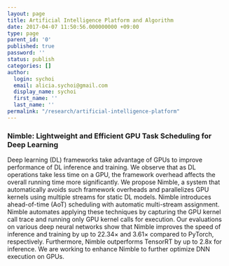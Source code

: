 ```yaml
---
layout: page
title: Artificial Intelligence Platform and Algorithm
date: 2017-04-07 11:50:56.000000000 +09:00
type: page
parent_id: '0'
published: true
password: ''
status: publish
categories: []
author:
  login: sychoi
  email: alicia.sychoi@gmail.com
  display_name: sychoi
  first_name: ''
  last_name: ''
permalink: "/research/artificial-intelligence-platform"
---
```


<h3 class="topics_title">Nimble: Lightweight and Efficient GPU Task Scheduling for Deep Learning</h3>
<p>
Deep learning (DL) frameworks take advantage of GPUs to improve performance of DL inference and training. We observe that as DL operations take less time on a GPU, the framework overhead affects the overall running time more significantly. We propose Nimble, a system that automatically avoids such framework overheads and parallelizes GPU kernels using multiple streams for static DL models. Nimble introduces ahead-of-time (AoT) scheduling with automatic multi-stream assignment. Nimble automates applying these techniques by capturing the GPU kernel call trace and running only GPU kernel calls for execution. Our evaluations on various deep neural networks show that Nimble improves the speed of inference and training by up to 22.34× and 3.61× compared to PyTorch, respectively. Furthermore, Nimble outperforms TensorRT by up to 2.8x for inference. We are working to enhance Nimble to further optimize DNN execution on GPUs.</p>